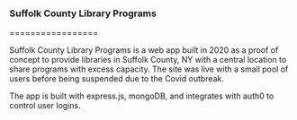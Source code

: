 ### Suffolk County Library Programs
=================

Suffolk County Library Programs is a web app built in 2020 as a proof of concept to provide libraries in Suffolk County, 
NY with a central location to share programs with excess capacity.  The site was live with a small pool of users
before being suspended due to the Covid outbreak.  

The app is built with express.js, mongoDB, and integrates with auth0 to control user logins.  
